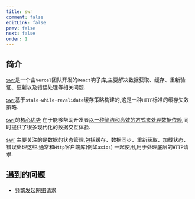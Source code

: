 ```yaml
---
title: swr
comment: false
editLink: false
prev: false
next: false
order: 1
---
```


## 简介

[swr](https://www.npmjs.com/package/swr)是一个由`Vercel`团队开发的`React`钩子库,主要解决数据获取、缓存、重新验证、更新以及错误处理等相关问题.

[swr](https://www.npmjs.com/package/swr)基于`stale-while-revalidate`缓存策略构建的,这是一种`HTTP`标准的缓存失效策略.

[swr](https://www.npmjs.com/package/swr)的[核心优势](https://poe.com/s/fq6BwCQzswNlgekHsr1O)
在于能够帮助开发者[以一种简洁和高效的方式来处理数据依赖](https://poe.com/s/eZXlSq2cPwxfQFKwb03x),同时提供了很多现代化的数据交互体验.

[swr](https://www.npmjs.com/package/swr)
主要关注的是数据的状态管理,包括缓存、数据同步、重新获取、加载状态、错误处理这些.通常和`Http`客户端库(例如`axios`)
一起使用,用于处理底层的`HTTP`请求.


## 遇到的问题

* [频繁发起网络请求](https://poe.com/s/Ky4OGLEsPDvYJeBJ4lJp)
